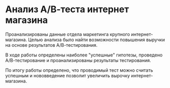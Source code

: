 # Анализ А/В-теста интернет магазина

Проанализированы данные отдела маркетинга крупного интернет-магазина. Целью анализа было найти возможности повышения выручки на основе результатов А/В-тестирования.

В ходе работы определены наиболее "успешные" гипотезы, проведено А/В-тестирование и проанализированы результаты тестирования.

По итогу работы определено, что проводимый тест можно считать успешным и нововведение позволит увеличить вырочку интернет-магазина.
